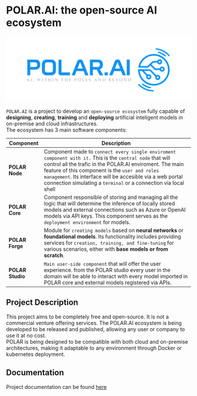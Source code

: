 # POLAR.AI: the open-source AI ecosystem

![POLAR.AI Logo](/assets/POLAR.AI-t-small.png)

`POLAR.AI` is a project to develop an `open-source ecosystem` fully capable of **designing**, **creating**, **training** and **deploying** artificial inteligent models in on-premise and cloud infrastructures.  
The ecosystem has 3 main software components:

| Component        | Description                                                                                                   |
| ---------------- | ------------------------------------------------------------------------------------------------------------- |
| **POLAR Node**   | Component made to `connect every single enviroment component with it.` This is the `central node` that will control all the trafic in the POLAR.AI enviroment. The main feature of this component is the `user and roles management`. Its interface will be accesible via a web portal connection simulating a `terminal` or a connection via local shell |
| **POLAR Core**   | Component responsible of storing and managing all the logic that will determine the inference of locally stored models and external connections such as Azure or OpenAI models via API keys. This component serves as the `deployment environment` for models. |
| **POLAR Forge**   | Module for `creating models` based on **neural networks** or **foundational models**. Its functionality includes providing services for `creation, training, and fine-tuning` for various scenarios, either with **base models or from scratch**. |
| **POLAR Studio** | `Main user-side component` that will offer the user experience. from the POLAR studio every user in the domain will be able to interact with every model imported in POLAR core and external models registered via APIs. |

## Project Description

This project aims to be completely free and open-source. It is not a commercial venture offering services. The POLAR.AI ecosystem is being developed to be released and published, allowing any user or company to use it at no cost.  
POLAR is being designed to be compatible with both cloud and on-premise architectures, making it adaptable to any environment through Docker or kubernetes deployment. 

## Documentation

Project documentation can be found [here](/DOC/documentation/POLAR%20doc.pdf)